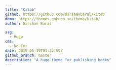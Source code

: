 ```yaml
---
title: "Kitab"
github: https://github.com/darshanbaral/kitab
demo: https://themes.gohugo.io/theme/kitab/
author: Darshan Baral

ssg:
  - Hugo
cms:
  - No Cms
date: 2019-05-19T01:32:59Z
github_branch: master
description: "A hugo theme for publishing books"
---
```

